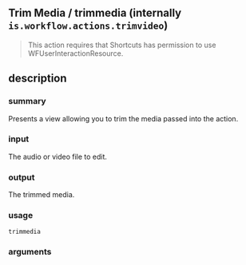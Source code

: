 
## Trim Media / trimmedia (internally `is.workflow.actions.trimvideo`)


> This action requires that Shortcuts has permission to use WFUserInteractionResource.


## description
### summary
Presents a view allowing you to trim the media passed into the action.

### input
The audio or video file to edit.

### output
The trimmed media.

### usage
`trimmedia `

### arguments

